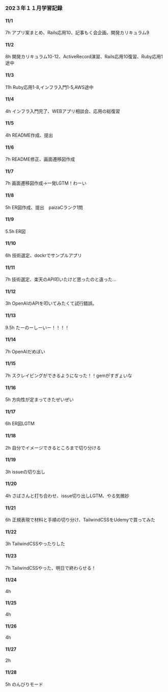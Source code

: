 ### 202３年１１月学習記録

#### 11/1
7h
アプリ案まとめ、Rails応用10、記事もく会企画、開発カリキュラム9

#### 11/2
8h
開発カリキュラム10-12、ActiveRecord演習、Rails応用10復習、Ruby応用1途中

#### 11/3
11h
Ruby応用1-8,インフラ入門1-5,AWS途中

#### 11/4
4h
インフラ入門完了、WEBアプリ相談会、応用の総復習

#### 11/5
4h
README作成、提出

#### 11/6
7h
README修正、画面遷移図作成

#### 11/7
7h
画面遷移図作成→一発LGTM！わーい

#### 11/8
5h
ER図作成、提出　paizaCランク1問

#### 11/9
5.5h
ER図

#### 11/10
6h
技術選定、dockrでサンプルアプリ

#### 11/11
7h
技術選定、楽天のAPI叩いたけど思ったのと違った...

#### 11/12
3h
OpenAIのAPIを叩いてみたくて試行錯誤。

#### 11/13
9.5h
たーのーしーいー！！！！

#### 11/14
7h
OpenAIだめぽい

#### 11/15
7h
スクレイピングができるようになった！！gemがすぎょいな

#### 11/16
5h
方向性が定まってきたぜいぜい

#### 11/17
6h
ER図LGTM

#### 11/18
2h
自分でイメージできるところまで切り分ける

#### 11/19
3h
issueの切り出し

#### 11/20
4h
さばさんと打ち合わせ、issue切り出しLGTM、やる気微妙

#### 11/21
6h
正規表現で材料と手順の切り分け、TailwindCSSをUdemyで買ってみた

#### 11/22
3h
TailwindCSSやったりした

#### 11/23
7h
TailwindCSSやった、明日で終わらせる！

#### 11/24
4h

#### 11/25
4h

#### 11/26
4h

#### 11/27
2h

#### 11/28
5h
のんびりモード